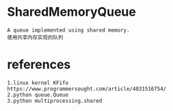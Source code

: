 # SharedMemoryQueue

    A queue implemented using shared memory. 
    使用共享内存实现的队列

# references

    1.linux kernel KFifo https://www.programmersought.com/article/4031516754/
    2.python queue.Queue
    3.python multiprocessing.shared
